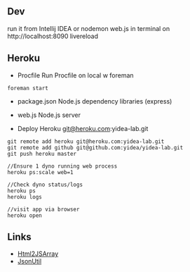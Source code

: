 ## Dev

run it from Intellij IDEA or nodemon web.js in terminal on http://localhost:8090
livereload

## Heroku

* Procfile
Run Procfile on local w foreman
```
foreman start
```
* package.json
Node.js dependency libraries (express)

* web.js
Node.js server

* Deploy Heroku
git@heroku.com:yidea-lab.git

```
git remote add heroku git@heroku.com:yidea-lab.git
git remote add github git@github.com:yidea/yidea-lab.git
git push heroku master

//Ensure 1 dyno running web process
heroku ps:scale web=1

//Check dyno status/logs
heroku ps
heroku logs

//visit app via browser
heroku open
```

## Links

* [Html2JSArray](http://localhost:8090/html2jsarray)
* [JsonUtil](http://localhost:8090/jsonUtil)
